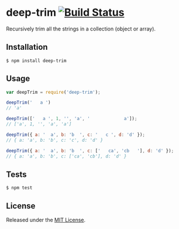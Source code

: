 # deep-trim [![Build Status](https://travis-ci.org/carsy/node-deep-trim.svg?branch=master)](https://travis-ci.org/carsy/node-deep-trim)


Recursively trim all the strings in a collection (object or array).


## Installation

`$ npm install deep-trim`

## Usage

```js
var deepTrim = require('deep-trim');

deepTrim('   a ')
// 'a'

deepTrim(['   a ', 1, '', 'a', '             a']);
// ['a', 1, '', 'a', 'a']

deepTrim({ a: '  a', b: 'b  ', c: '   c ', d: 'd' });
// { a: 'a', b: 'b', c: 'c', d: 'd' }

deepTrim({ a: '  a', b: 'b  ', c: ['   ca', 'cb   '], d: 'd' });
// { a: 'a', b: 'b', c: ['ca', 'cb'], d: 'd' }
```

## Tests

`$ npm test`


## License

Released under the [MIT License](https://opensource.org/licenses/MIT).
